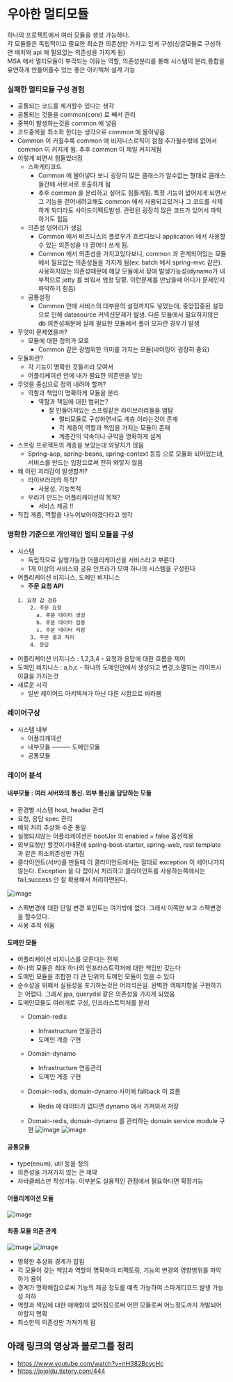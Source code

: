 # 우아한 멀티모듈

하나의 프로젝트에서 여러 모듈을 생성 가능하다.  
각 모듈들은 독립적이고 필요한 최소한 의존성만 가지고 있게 구성(싱글모듈로 구성하면 배치와 api 에 필요없는 의존성을 가지게 됨)  
MSA 에서 멀티모듈이 부각되는 이유는 역할, 의존성분리를 통해 시스템의 분리,통합을 유연하게 만들어줄수 있는 좋은 아키텍쳐 설계 가능

### 실패한 멀티모듈 구성 경험
- 공통되는 코드를 제거할수 있다는 생각
- 공통되는 것들을 common(core) 로 빼서 관리
- 중복이 발생하는것을 common 에 넣음
- 코드중복을 최소화 한다는 생각으로 common 에 몰아넣음
- Common 이 커질수록 common 에 비지니스로직이 점점 추가될수밖에 없어서 common 이 커지게 됨. 추후 common 이 제일 커지게됨
- 이렇게 되면서 힘들었더점
    - 스파게티코드
        - Common 에 몰아넣다 보니 굉장히 많은 클래스가 알수없는 형태로 클래스들간에 서로서로 호출하게 됨
        - 추후 common 을 분리하고 싶어도 힘들게됨. 특정 기능이 없어지게 되면서 그 기능을 걷어내려고해도 common 에서 사용되고있거나 그 코드를 삭제하게 되더라도 사이드이펙트발생. 관련된 굉장히 많은 코드가 있어서 파악하기도 힘듬
    - 의존성 덩어리가 생김
        - Common 에서 비즈니스의 플로우가 흐르다보니 application 에서 사용할수 있는 의존성을 다 끌어다 쓰게 됨.
        - Common 에서 의존성을 가지고있다보니, common 과 관계되어있는 모듈에서 필요없는 의존성들을 가지게 됨(ex: batch 에서 spring-mvc 같은). 사용하지않는 의존성때문에 해당 모듈에서 장애 발생가능성(dynamo가 내부적으로 jetty 를 띄워서 엄청 당황. 이런문제를 만났을때 어디가 문제인지 파악하기 힘듬)
    - 공통설정
        - Common 안에 서비스의 대부분의 설정까지도 넣었는데, 중앙집중된 설정으로 인해 datasource 커넥션문제가 발생. 다른 모듈에서 필요하지않은 db 의존성때문에 실제 필요한 모듈에서 풀이 모자란 경우가 발생
- 무엇이 문제였을까?
    - 모듈에 대한 정의가 모호
        - Common 같은 광범위한 의미를 가지는 모듈(네이밍이 굉장히 중요)
- 모듈화란?
    - 각 기능이 명확한 것들끼리 모여서
    - 어플리케이션 안에 내가 필요한 의존만을 넣는
- 무엇을 중심으로 정의 내려야 할까?
    - 역할과 책임이 명확하게 모듈을 분리
        - 역할과 책임에 대한 범위는?
            - 잘 만들어져있는 스프링같은 라이브러리들을 염탐
                - 멀티모듈로 구성하면서도 계층 이라는것이 존재
                - 각 계층이 역할과 책임을 가지는 모듈이 존재
                - 계층간의 약속이나 규약을 명확하게 설계
- 스프링 프로젝트의 계층을 보았는데 와닿지가 않음
    - Spring-aop, spring-beans, spring-context 등등 으로 모듈화 되어있는데, 서비스를 만드는 입장으로써 전혀 와닿지 않음
- 왜 이런 괴리감이 발생할까?
    - 라이브러리의 목적?
        - 사용성, 기능목적
    - 우리가 만드는 어플리케이션의 목적?
        - 서비스 제공 !!
- 직접 계층, 역할을 나누어보아야겠다라고 생각

### 명확한 기준으로 개인적인 멀티 모듈을 구성
- 시스템
    - 독립적으로 실행가능한 어플리케이션을 서비스라고 부른다
    - 1개 이상의 서비스와 공유 인프라가 모여 하나의 시스템을 구성한다
- 어플리케이션 비지니스, 도메인 비지니스
    - **주문 요청 API**
  ```
  1. 요청 값 검증
      2. 주문 요청
        a. 주문 데이터 생성
        b. 주문 데이터 검증
        c. 주문 데이터 저장
      3. 주문 결과 처리 
      4. 응답
    ```
- 어플리케이션 비지니스 : 1,2,3,4 - 요청과 응답에 대한 흐름을 제어
- 도메인 비지니스 : a,b,c - 하나의 도메인안에서 생성되고 변경,소멸되는 라이프사이클을 가지는것
- 새로운 시각
    - 일반 레이어드 아키텍쳐가 아닌 다른 시점으로 바라봄

### 레이어구상
- 시스템 내부
    - 어플리케이션
    - 내부모듈 ——— 도메인모듈
    - 공통모듈

### 레이어 분석 
#### 내부모듈 : 여러 서버와의 통신. 외부 통신을 담당하는 모듈
- 환경별 시스템 host, header 관리
- 요청, 응답 spec 관리
- 예외 처리 추상화 수준 통일
- 실행되지않는 어플리케이션은 bootJar 의 enabled = false 옵션적용
- 외부요청만 할것이기때문에 spring-boot-starter, spring-web, rest template 과 같은 최소의존성만 가짐
- 클라이언트(서버)를 만들때 이 클라이언트에서는 절대로 exception 이 세어나가지 않는다. Exception 을 다 잡아서 처리하고 클라이언트를 사용하는쪽에서는 fail,success 만 잘 확용해서 처리하면된다.

![image](https://user-images.githubusercontent.com/55048593/149789168-6e27e17d-f362-4ac1-8c9e-cf018dd684a1.png)
- 스펙변경에 대한 단일 변경 포인트는 여기밖에 없다. 그래서 이쪽만 보고 스펙변경을 할수있다.
- 사용 추적 쉬움

#### 도메인 모듈
- 어플리케이션 비지니스를 모른다는 전재
- 하나의 모듈은 최대 하나의 인프라스트럭처에 대한 책임만 갖는다
- 도메인 모듈을 조합한 더 큰 단위의 도메인 모듈이 있을 수 있다
- 순수성을 위해서 실용성을 포기하는것은 어리석은일. 완벽한 객체지향을 구현하기는 어렵다. 그래서 jpa, querydsl 같은 의존성을 가지게 되었음
- 도메인모듈도 여러개로 구성, 인프라스트럭처를 분리
    - Domain-redis
        - Infrastructure 연동관리
        - 도메인 계층 구현
    - Domain-dynamo
        - Infrastructure 연동관리
        - 도메인 계층 구현
    - Domain-redis, domain-dynamo 사이에 fallback 이 흐름
        - Redis 에 데이터가 없다면 dynamo 에서 가져와서 저장

    - Domain-redis, domain-dynamo 를 관리하는 domain service module 구현
      ![image](https://user-images.githubusercontent.com/55048593/149789739-b72e3235-fad9-4879-8078-10723eff55c3.png)
      ![image](https://user-images.githubusercontent.com/55048593/149789863-40e7ea75-c56d-4fb6-8e3f-9d4ce9900e29.png)

#### 공통모듈
- type(enum), util 등을 정의
- 의존성을 가져가지 않는 큰 제약
- 자바클래스만 작성가능. 이부분도 실용적인 관점에서 필요하다면 확장가능

#### 어플리케이션 모듈
![image](https://user-images.githubusercontent.com/55048593/149790117-ad2b3f20-55fb-4c22-9814-69cb0b536bbe.png)

#### 최종 모듈 의존 관계
![image](https://user-images.githubusercontent.com/55048593/149790588-e7de14cc-770b-4e50-b089-dfe25349c6a6.png)
![image](https://user-images.githubusercontent.com/55048593/149790652-b7a172a0-a435-423c-9034-de1d511dea23.png)

- 명확한 추상화 경계가 잡힘
- 각 모듈이 갖는 책임과 역할이 명확하여 리팩토링, 기능의 변경의 영향범위를 파악하기 용이
- 경계가 명확해짐으로써 기능의 제공 정도를 예측 가능하여 스파게티코드 발생 가능성 저하
- 역할과 책임에 대한 애매함이 없어짐으로써 어떤 모듈로써 어느정도까지 개발되어야할지 명확
- 최소한의 의존성만 가져가게 됨

## 아래 링크의 영상과 블로그를 정리
- https://www.youtube.com/watch?v=nH382BcycHc
- https://jojoldu.tistory.com/444
